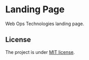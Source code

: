 # Landing Page

Web Ops Technologies landing page.

## License

The project is under [MIT license](https://choosealicense.com/licenses/mit/).
